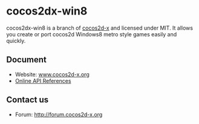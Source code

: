 cocos2dx-win8
=====================

cocos2dx-win8 is a branch of [cocos2d-x][1] and licensed under MIT. It allows you create or port cocos2d Windows8 metro style games easily and quickly.

Document
---------------------

   * Website: www.cocos2d-x.org
   * [Online API References][2]

Contact us
---------------------

   * Forum: http://forum.cocos2d-x.org
   
[1]: http://www.cocos2d-x.org "cocos2d-x"
[2]: http://www.cocos2d-x.org/embedded/cocos2d-x/classes.html "API References"
